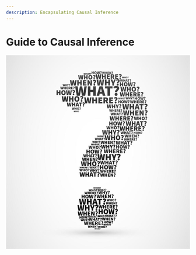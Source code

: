 ```yaml
---
description: Encapsulating Causal Inference
---
```


# Guide to Causal Inference

![](.gitbook/assets/image%20%2822%29.png)

